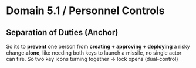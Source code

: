 # Domain 5.1 / Personnel Controls

## Separation of Duties (Anchor)
So its to **prevent** one person from **creating + approving + deploying** a risky change **alone**, like needing both keys to launch a missile, no single actor can fire. So two key icons turning together → lock opens (dual-control)
